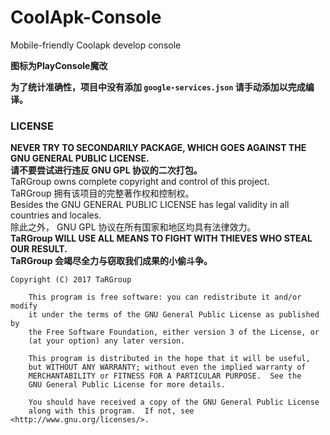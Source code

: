# CoolApk-Console
Mobile-friendly Coolapk develop console

**图标为PlayConsole魔改**

**为了统计准确性，项目中没有添加 `google-services.json` 请手动添加以完成编译。**

### LICENSE
**NEVER TRY TO SECONDARILY PACKAGE, WHICH GOES AGAINST THE GNU GENERAL PUBLIC LICENSE.**  
**请不要尝试进行违反 GNU GPL 协议的二次打包。**  
TaRGroup owns complete copyright and control of this project.  
TaRGroup 拥有该项目的完整著作权和控制权。  
Besides the GNU GENERAL PUBLIC LICENSE has legal validity in all countries and locales.  
除此之外， GNU GPL 协议在所有国家和地区均具有法律效力。  
**TaRGroup WILL USE ALL MEANS TO FIGHT WITH THIEVES WHO STEAL OUR RESULT.**  
**TaRGroup 会竭尽全力与窃取我们成果的小偷斗争。**
```
Copyright (C) 2017 TaRGroup

    This program is free software: you can redistribute it and/or modify
    it under the terms of the GNU General Public License as published by
    the Free Software Foundation, either version 3 of the License, or
    (at your option) any later version.

    This program is distributed in the hope that it will be useful,
    but WITHOUT ANY WARRANTY; without even the implied warranty of
    MERCHANTABILITY or FITNESS FOR A PARTICULAR PURPOSE.  See the
    GNU General Public License for more details.

    You should have received a copy of the GNU General Public License
    along with this program.  If not, see <http://www.gnu.org/licenses/>.
```
